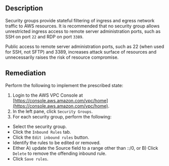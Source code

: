 ## Description

Security groups provide stateful filtering of ingress and egress network traffic to AWS resources. It is recommended that no security group allows unrestricted ingress access to remote server administration ports, such as SSH on port `22` and RDP on port `3389`.

Public access to remote server administration ports, such as 22 (when used for SSH, not SFTP) and 3389, increases attack surface of resources and unnecessarily raises the risk of resource compromise.

## Remediation

Perform the following to implement the prescribed state:

1. Login to the AWS VPC Console at [https://console.aws.amazon.com/vpc/home](https://console.aws.amazon.com/vpc/home).
2. In the left pane, click `Security Groups`.
3. For each security group, perform the following:
 - Select the security group.
 - Click the `Inbound Rules` tab.
 - Click the `Edit inbound rules` button.
 - Identify the rules to be edited or removed.
 - Either A) update the Source field to a range other than ::/0, or B) Click `Delete` to remove the offending inbound rule.
 - Click `Save rules`.

